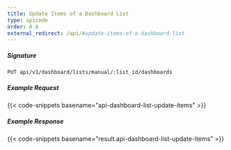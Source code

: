 ```yaml
---
title: Update Items of a Dashboard List
type: apicode
order: 8.8
external_redirect: /api/#update-items-of-a-dashboard-list
---
```


##### Signature

`PUT api/v1/dashboard/lists/manual/:list_id/dashboards`

##### Example Request

{{< code-snippets basename="api-dashboard-list-update-items" >}}

##### Example Response

{{< code-snippets basename="result.api-dashboard-list-update-items" >}}
